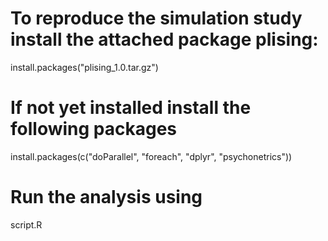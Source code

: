 # To reproduce the simulation study install the attached package plising:

install.packages("plising_1.0.tar.gz")

# If not yet installed install the following packages
install.packages(c("doParallel", "foreach", "dplyr", "psychonetrics"))

# Run the analysis using 
script.R
